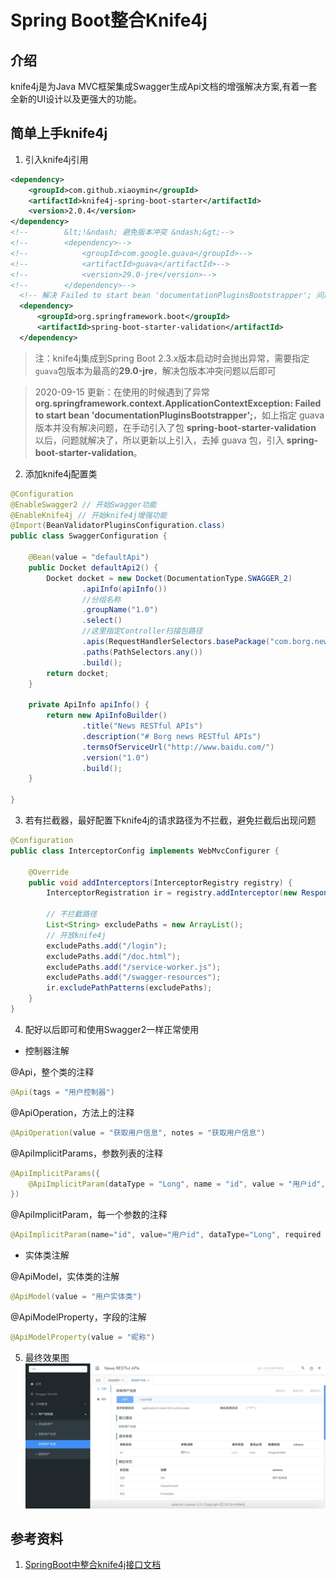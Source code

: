# Spring Boot整合Knife4j

## 介绍
knife4j是为Java MVC框架集成Swagger生成Api文档的增强解决方案,有着一套全新的UI设计以及更强大的功能。

## 简单上手knife4j

1. 引入knife4j引用
```XML
<dependency>
    <groupId>com.github.xiaoymin</groupId>
    <artifactId>knife4j-spring-boot-starter</artifactId>
    <version>2.0.4</version>
</dependency>
<!--        &lt;!&ndash; 避免版本冲突 &ndash;&gt;-->
<!--        <dependency>-->
<!--            <groupId>com.google.guava</groupId>-->
<!--            <artifactId>guava</artifactId>-->
<!--            <version>29.0-jre</version>-->
<!--        </dependency>-->
  <!-- 解决 Failed to start bean 'documentationPluginsBootstrapper'; 问题 -->
  <dependency>
      <groupId>org.springframework.boot</groupId>
      <artifactId>spring-boot-starter-validation</artifactId>
  </dependency>
```
> 注：knife4j集成到Spring Boot 2.3.x版本启动时会抛出异常，需要指定`guava`包版本为最高的**29.0-jre**，解决包版本冲突问题以后即可

> 2020-09-15 更新：在使用的时候遇到了异常 **org.springframework.context.ApplicationContextException: Failed to start bean 'documentationPluginsBootstrapper';**，如上指定 guava 版本并没有解决问题，在手动引入了包 **spring-boot-starter-validation** 以后，问题就解决了，所以更新以上引入，去掉 guava 包，引入 **spring-boot-starter-validation**。

2. 添加knife4j配置类
```JAVA
@Configuration
@EnableSwagger2 // 开始Swagger功能
@EnableKnife4j // 开始knife4j增强功能
@Import(BeanValidatorPluginsConfiguration.class)
public class SwaggerConfiguration {

    @Bean(value = "defaultApi")
    public Docket defaultApi2() {
        Docket docket = new Docket(DocumentationType.SWAGGER_2)
                .apiInfo(apiInfo())
                //分组名称
                .groupName("1.0")
                .select()
                //这里指定Controller扫描包路径
                .apis(RequestHandlerSelectors.basePackage("com.borg.news"))
                .paths(PathSelectors.any())
                .build();
        return docket;
    }

    private ApiInfo apiInfo() {
        return new ApiInfoBuilder()
                .title("News RESTful APIs")
                .description("# Borg news RESTful APIs")
                .termsOfServiceUrl("http://www.baidu.com/")
                .version("1.0")
                .build();
    }

}
```

3. 若有拦截器，最好配置下knife4j的请求路径为不拦截，避免拦截后出现问题
```JAVA
@Configuration
public class InterceptorConfig implements WebMvcConfigurer {

    @Override
    public void addInterceptors(InterceptorRegistry registry) {
        InterceptorRegistration ir = registry.addInterceptor(new ResponseResultInterceptor()).addPathPatterns("/**");

        // 不拦截路径
        List<String> excludePaths = new ArrayList();
        // 开放knife4j
        excludePaths.add("/login");
        excludePaths.add("/doc.html");
        excludePaths.add("/service-worker.js");
        excludePaths.add("/swagger-resources");
        ir.excludePathPatterns(excludePaths);
    }
}
```

4. 配好以后即可和使用Swagger2一样正常使用
* 控制器注解

@Api，整个类的注释
```JAVA
@Api(tags = "用户控制器")
```
@ApiOperation，方法上的注释
```JAVA
@ApiOperation(value = "获取用户信息", notes = "获取用户信息")
```
@ApiImplicitParams，参数列表的注释
```JAVA
@ApiImplicitParams({
    @ApiImplicitParam(dataType = "Long", name = "id", value = "用户id", required = true)
})
```
@ApiImplicitParam，每一个参数的注释
```JAVA
@ApiImplicitParam(name="id", value="用户id", dataType="Long", required = true)
```

* 实体类注解

@ApiModel，实体类的注解
```JAVA
@ApiModel(value = "用户实体类")
```
@ApiModelProperty，字段的注解
```JAVA
@ApiModelProperty(value = "昵称")
```

5. 最终效果图
![knife4j](../public/images/spring-boot/knife4j.jpg)

## 参考资料
1. [SpringBoot中整合knife4j接口文档](https://blog.csdn.net/qq_40065776/article/details/107083757)